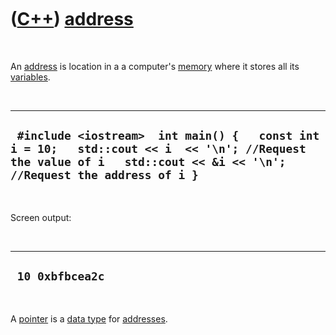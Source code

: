 
 

 

 

 

 

([C++](Cpp.md)) [address](CppAddress.md)
==========================================

 

An [address](CppAddress.md) is location in a a computer's
[memory](CppMemory.md) where it stores all its
[variables](CppVariable.md).

 

  ----------------------------------------------------------------------------------------------------------------------------------------------------------------------
  ` #include <iostream>  int main() {   const int i = 10;   std::cout << i  << '\n'; //Request the value of i   std::cout << &i << '\n'; //Request the address of i }`
  ----------------------------------------------------------------------------------------------------------------------------------------------------------------------

 

Screen output:

 

  ------------------
  ` 10 0xbfbcea2c`
  ------------------

 

A [pointer](CppPointer.md) is a [data type](CppDataType.md) for
[addresses](CppAddress.md).

 

 

 

 

 

